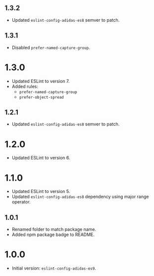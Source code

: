 ## 1.3.2

- Updated `eslint-config-adidas-es8` semver to patch.

## 1.3.1

- Disabled `prefer-named-capture-group`.

# 1.3.0

- Updated ESLint to version 7.
- Added rules:
  - `prefer-named-capture-group`
  - `prefer-object-spread`

## 1.2.1

- Updated `eslint-config-adidas-es8` semver to patch.

# 1.2.0

- Updated ESLint to version 6.

# 1.1.0

- Updated ESLint to version 5.
- Updated `eslint-config-adidas-es8` dependency using major range operator.

## 1.0.1

- Renamed folder to match package name.
- Added npm package badge to README.

# 1.0.0

- Initial version: `eslint-config-adidas-es9`.
